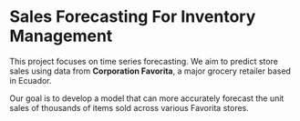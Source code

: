 # Sales Forecasting For Inventory Management

This project focuses on time series forecasting. We aim to predict store sales using data from **Corporation Favorita**, a major grocery retailer based in Ecuador.

Our goal is to develop a model that can more accurately forecast the unit sales of thousands of items sold across various Favorita stores.
